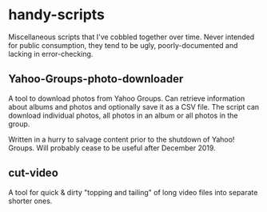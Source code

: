 # handy-scripts

Miscellaneous scripts that I've cobbled together over time. Never intended for public consumption, they tend to be ugly, poorly-documented and lacking in error-checking.

## Yahoo-Groups-photo-downloader

A tool to download photos from Yahoo Groups. Can retrieve information about albums and photos and optionally save it as a CSV file. The script can download individual photos, all photos in an album or all photos in the group.

Written in a hurry to salvage content prior to the shutdown of Yahoo! Groups. Will probably cease to be useful after December 2019.

## cut-video

A tool for quick & dirty "topping and tailing" of long video files into separate shorter ones.
